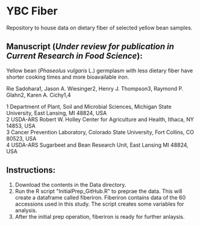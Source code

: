 # YBC Fiber
Repository to house data on dietary fiber of selected yellow bean samples.

## Manuscript (<i>Under review for publication in Current Research in Food Science</i>):

Yellow bean (<i>Phaseolus vulgaris</i> L.) germplasm with less dietary fiber have shorter cooking times and more bioavailable iron.

Rie Sadohara1, Jason A. Wiesinger2, Henry J. Thompson3, Raymond P. Glahn2, Karen A. Cichy1,4

1 Department of Plant, Soil and Microbial Sciences, Michigan State University, East Lansing, MI 48824, USA\
2 USDA-ARS Robert W. Holley Center for Agriculture and Health, Ithaca, NY 14853, USA\
3 Cancer Prevention Laboratory, Colorado State University, Fort Collins, CO 80523, USA\
4 USDA-ARS Sugarbeet and Bean Research Unit, East Lansing MI 48824, USA

## Instructions: 

1. Download the contents in the Data directory.
2. Run the R script "InitialPrep_GitHub.R" to preprae the data. This will create a dataframe called fiberiron. Fiberiron contains data of the 60 accessions used in this study. The script creates some variables for analysis.
3. After the initial prep operation, fiberiron is ready for further anlaysis. 
